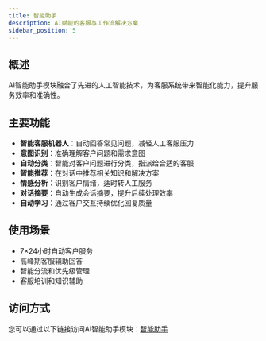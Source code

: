 ```yaml
---
title: 智能助手
description: AI赋能的客服与工作流解决方案
sidebar_position: 5
---
```


## 概述

AI智能助手模块融合了先进的人工智能技术，为客服系统带来智能化能力，提升服务效率和准确性。

## 主要功能

- **智能客服机器人**：自动回答常见问题，减轻人工客服压力
- **意图识别**：准确理解客户问题和需求意图
- **自动分类**：智能对客户问题进行分类，指派给合适的客服
- **智能推荐**：在对话中推荐相关知识和解决方案
- **情感分析**：识别客户情绪，适时转人工服务
- **对话摘要**：自动生成会话摘要，提升后续处理效率
- **自动学习**：通过客户交互持续优化回复质量

## 使用场景

- 7×24小时自动客户服务
- 高峰期客服辅助回答
- 智能分流和优先级管理
- 客服培训和知识辅助

## 访问方式

您可以通过以下链接访问AI智能助手模块：[智能助手](/ai/)
